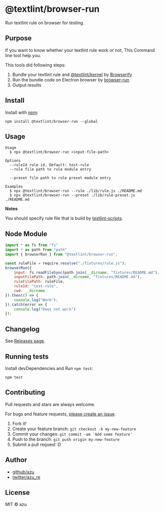 # @textlint/browser-run

Run textlint rule on browser for testing.

## Purpose

If you want to know whether your textlint rule work or not, This Command line tool help you.

This tools did following steps:

1. Bundle your textlint rule and [@textlint/kernel](https://github.com/textlint/textlint/tree/master/packages/%40textlint/kernel) by [Browserify](http://browserify.org/) 
2. Run the bundle code on Electron browser by [browser-run](https://github.com/juliangruber/browser-run)
3. Output results

## Install

Install with [npm](https://www.npmjs.com/):

    npm install @textlint/browser-run --global

## Usage

    Usage
      $ npx @textlint/browser-run <input-file-path>
 
    Options
      --ruleId rule id. Default: test-rule 
      --rule file path to rule module entry
      
      --preset file path to rule preset module entry
 
    Examples
      $ npx @textlint/browser-run --rule ./lib/rule.js ./README.md
      $ npx @textlint/browser-run --preset ./lib/rule-preset.js ./README.md

**Notes**

You should specify rule file that is build by [textlint-scripts](https://github.com/textlint/textlint-scripts). 

## Node Module

```js
import * as fs from "fs"
import * as path from "path"
import { browserRun } from "@textlint/browser-run";

const ruleFile = require.resolve("./fixtures/rule.js");
browserRun({
    input: fs.readFileSync(path.join(__dirname, "fixtures/README.md"), "utf-8"),
    inputFilePath: path.join(__dirname, "fixtures/README.md"),
    ruleFilePath: ruleFile,
    ruleId: "test-rule",
    cwd: __dirname
}).then(() => {
    console.log("Work");
}).catch(error => {
    console.log("Does not work")
});
```

## Changelog

See [Releases page](https://github.com/textlint/browser-run/releases).

## Running tests

Install devDependencies and Run `npm test`:

    npm test

## Contributing

Pull requests and stars are always welcome.

For bugs and feature requests, [please create an issue](https://github.com/textlint/browser-run/issues).

1. Fork it!
2. Create your feature branch: `git checkout -b my-new-feature`
3. Commit your changes: `git commit -am 'Add some feature'`
4. Push to the branch: `git push origin my-new-feature`
5. Submit a pull request :D

## Author

- [github/azu](https://github.com/azu)
- [twitter/azu_re](https://twitter.com/azu_re)

## License

MIT © azu

